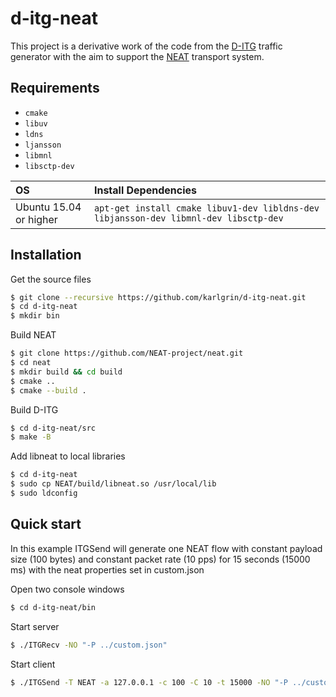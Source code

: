 # d-itg-neat 
This project is a derivative work of the code from the [D-ITG](http://traffic.comics.unina.it/software/ITG/) traffic generator with the aim to support the [NEAT](https://www.neat-project.org/)  transport system. 

## Requirements
* `cmake`
* `libuv`
* `ldns`
* `ljansson`
* `libmnl`
* `libsctp-dev`

| OS               | Install Dependencies                                                                 |
| :--------------- | :----------------------------------------------------------------------------------- |
| Ubuntu 15.04 or higher   | `apt-get install cmake libuv1-dev libldns-dev libjansson-dev libmnl-dev libsctp-dev` |

## Installation

Get the source files
```sh
$ git clone --recursive https://github.com/karlgrin/d-itg-neat.git
$ cd d-itg-neat 
$ mkdir bin
```

Build NEAT
```sh
$ git clone https://github.com/NEAT-project/neat.git
$ cd neat
$ mkdir build && cd build
$ cmake ..
$ cmake --build .
```

Build D-ITG
```sh
$ cd d-itg-neat/src
$ make -B
```

Add libneat to local libraries
```sh
$ cd d-itg-neat
$ sudo cp NEAT/build/libneat.so /usr/local/lib
$ sudo ldconfig
```

## Quick start

In this example ITGSend will generate one NEAT flow with constant payload size (100 bytes) and constant packet rate (10 pps) for 15 seconds (15000 ms) with the neat properties set in custom.json

Open two console windows
```sh
$ cd d-itg-neat/bin
```
Start server
```sh
$ ./ITGRecv -NO "-P ../custom.json"
```

Start client
```sh
$ ./ITGSend -T NEAT -a 127.0.0.1 -c 100 -C 10 -t 15000 -NO "-P ../custom.json"
```

